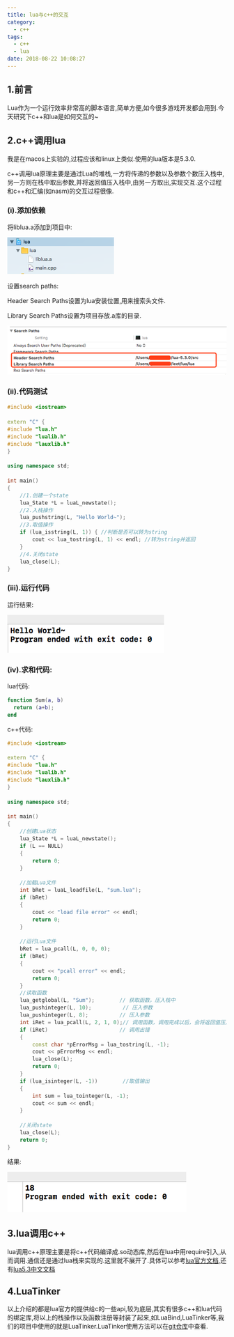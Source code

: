 ```yaml
---
title: lua与c++的交互
category:
  - c++
tags:
  - c++
  - lua
date: 2018-08-22 10:08:27
---
```


## 1.前言

Lua作为一个运行效率非常高的脚本语言,简单方便,如今很多游戏开发都会用到.今天研究下c++和lua是如何交互的~

<!-- more -->

## 2.c++调用lua

我是在macos上实验的,过程应该和linux上类似.使用的lua版本是5.3.0.

c++调用lua原理主要是通过Lua的堆栈,一方将传递的参数以及参数个数压入栈中,另一方则在栈中取出参数,并将返回值压入栈中,由另一方取出,实现交互.这个过程和c++和汇编(如nasm)的交互过程很像.

### (i).添加依赖

将liblua.a添加到项目中:

![lib](lua与c-的交互/lib.png)

设置search paths:

Header Search Paths设置为lua安装位置,用来搜索头文件.
	
Library Search Paths设置为项目存放.a库的目录.

![lib](lua与c-的交互/path.png)

### (ii).代码测试

``` c++
#include <iostream>

extern "C" {
#include "lua.h"
#include "lualib.h"
#include "lauxlib.h"
}

using namespace std;

int main()
{
    //1.创建一个state
    lua_State *L = luaL_newstate();
    //2.入栈操作
    lua_pushstring(L, "Hello World~");
    //3.取值操作
    if (lua_isstring(L, 1)) { //判断是否可以转为string
        cout << lua_tostring(L, 1) << endl; //转为string并返回
    }
    //4.关闭state
    lua_close(L);
}
```

### (iii).运行代码

运行结果:

![lib](lua与c-的交互/run.png)

### (iv).求和代码:

lua代码:

``` lua
function Sum(a, b)
  return (a+b);
end
```

c++代码:

``` c++
#include <iostream>

extern "C" {
#include "lua.h"
#include "lualib.h"
#include "lauxlib.h"
}

using namespace std;

int main()
{
    //创建Lua状态
    lua_State *L = luaL_newstate();
    if (L == NULL)
    {
        return 0;
    }
    
    //加载Lua文件
    int bRet = luaL_loadfile(L, "sum.lua");
    if (bRet)
    {
        cout << "load file error" << endl;
        return 0;
    }
    
    //运行Lua文件
    bRet = lua_pcall(L, 0, 0, 0);
    if (bRet)
    {
        cout << "pcall error" << endl;
        return 0;
    }
    //读取函数
    lua_getglobal(L, "Sum");        // 获取函数，压入栈中
    lua_pushinteger(L, 10);          // 压入参数
    lua_pushinteger(L, 8);          // 压入参数
    int iRet = lua_pcall(L, 2, 1, 0);// 调用函数，调用完成以后，会将返回值压入栈中，第一个2表示参数个数，第二个1表示返回结果个数。
    if (iRet)                       // 调用出错
    {
        const char *pErrorMsg = lua_tostring(L, -1);
        cout << pErrorMsg << endl;
        lua_close(L);
        return 0;
    }
    if (lua_isinteger(L, -1))        //取值输出
    {
        int sum = lua_tointeger(L, -1);
        cout << sum << endl;
    }
    
    //关闭state
    lua_close(L);
    return 0;
}

```

结果:

![sum](lua与c-的交互/sum.png)

## 3.lua调用c++

lua调用c++原理主要是将c++代码编译成.so动态库,然后在lua中用require引入,从而调用.通信还是通过lua栈来实现的.这里就不展开了.具体可以参考[lua官方文档](http://www.lua.org/manual/),还有[lua5.3中文文档](http://cloudwu.github.io/lua53doc/)

## 4.LuaTinker

以上介绍的都是lua官方的提供给c的一些api,较为底层,其实有很多c++和lua代码的绑定库,将以上的栈操作以及函数注册等封装了起来,如LuaBind,LuaTinker等,我们的项目中使用的就是LuaTinker.LuaTinker使用方法可以在[git仓库](https://github.com/zupet/LuaTinker)中查看.

